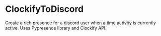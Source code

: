 # ClockifyToDiscord
Create a rich presence for a discord user when a time activity is currently active. Uses Pypresence library and Clockify API. 
